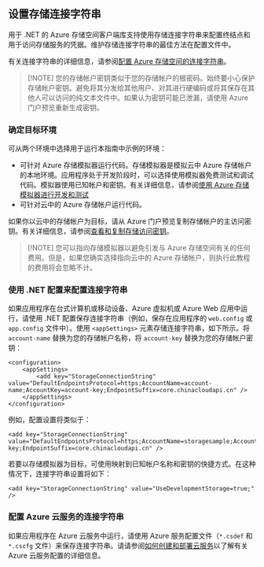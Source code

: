 ## 设置存储连接字符串

用于 .NET 的 Azure 存储空间客户端库支持使用存储连接字符串来配置终结点和用于访问存储服务的凭据。维护存储连接字符串的最佳方法在配置文件中。

有关连接字符串的详细信息，请参阅[配置 Azure 存储空间的连接字符串](../articles/storage/storage-configure-connection-string.md)。

> [!NOTE] 您的存储帐户密钥类似于您的存储帐户的根密码。始终要小心保护存储帐户密钥。避免将其分发给其他用户、对其进行硬编码或将其保存在其他人可以访问的纯文本文件中。如果认为密钥可能已泄漏，请使用 Azure 门户预览重新生成密钥。

### 确定目标环境

可从两个环境中选择用于运行本指南中示例的环境：

- 可针对 Azure 存储模拟器运行代码。存储模拟器是模拟云中 Azure 存储帐户的本地环境。应用程序处于开发阶段时，可以选择使用模拟器免费测试和调试代码。模拟器使用已知帐户和密钥。有关详细信息，请参阅[使用 Azure 存储模拟器进行开发和测试](../articles/storage/storage-use-emulator.md)
- 可针对云中的 Azure 存储帐户运行代码。 

如果你以云中的存储帐户为目标，请从 Azure 门户预览复制存储帐户的主访问密钥。有关详细信息，请参阅[查看和复制存储访问密钥](../articles/storage/storage-create-storage-account.md#view-and-copy-storage-access-keys)。

> [!NOTE] 您可以指向存储模拟器以避免引发与 Azure 存储空间有关的任何费用。但是，如果您确实选择指向云中的 Azure 存储帐户，则执行此教程的费用将会忽略不计。
	
### 使用 .NET 配置来配置连接字符串

如果应用程序在台式计算机或移动设备、Azure 虚拟机或 Azure Web 应用中运行，请使用 .NET 配置保存连接字符串（例如，保存在应用程序的 `web.config` 或 `app.config` 文件中）。使用 `<appSettings>` 元素存储连接字符串，如下所示。将 `account-name` 替换为您的存储帐户名称，将 `account-key` 替换为您的存储帐户密钥：

	<configuration>
  		<appSettings>
    		<add key="StorageConnectionString" value="DefaultEndpointsProtocol=https;AccountName=account-name;AccountKey=account-key;EndpointSuffix=core.chinacloudapi.cn" />
  		</appSettings>
	</configuration>

例如，配置设置将类似于：

	<add key="StorageConnectionString" value="DefaultEndpointsProtocol=https;AccountName=storagesample;AccountKey=account-key;EndpointSuffix=core.chinacloudapi.cn" />

若要以存储模拟器为目标，可使用映射到已知帐户名称和密钥的快捷方式。在这种情况下，连接字符串设置将如下：

	<add key="StorageConnectionString" value="UseDevelopmentStorage=true;" />

### 配置 Azure 云服务的连接字符串

如果应用程序在 Azure 云服务中运行，请使用 Azure 服务配置文件（`*.csdef` 和 `*.cscfg` 文件）来保存连接字符串。请请参阅[如何创建和部署云服务](../articles/cloud-services/cloud-services-how-to-create-deploy.md)以了解有关 Azure 云服务配置的详细信息。

<!---HONumber=Mooncake_0516_2016-->